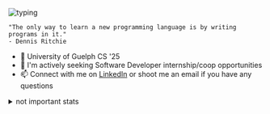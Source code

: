 ![typing](https://media.giphy.com/media/fXZmtuyPCbmPXpE0bE/giphy.gif)
```
"The only way to learn a new programming language is by writing programs in it." 
- Dennis Ritchie 
```

- 🌱 University of Guelph CS '25
- 🤔 I'm actively seeking Software Developer internship/coop opportunities
- 📫 Connect with me on [LinkedIn](https://www.linkedin.com/in/maneeshwije/) or shoot me an email if you have any questions

<details>
<summary>not important stats</summary>
<pre>
  <code>
    Highest Boulder Grade: V5 (6C+)
    MonkeyType 10 Word: 204 WPM
    MonkeyType 15s: 163 WPM
    MonkeyType 30s: 145 WPM
    MonkeyType 60s: 132 WPM
  </code>
</pre>
</details>
